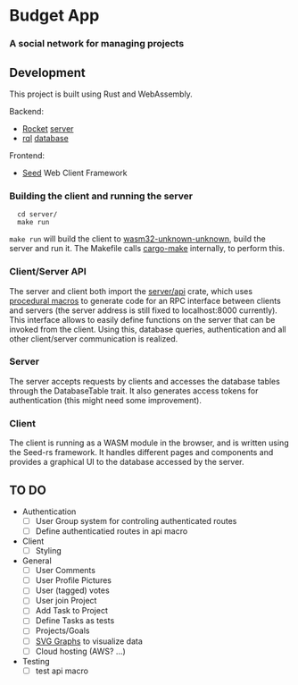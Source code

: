 # Budget App
### A social network for managing projects

## Development

This project is built using Rust and WebAssembly.

Backend:
- [Rocket](https://rocket.rs/) [server](server/)
- [rql](https://github.com/kaikalii/rql) [database](database/)

Frontend:
- [Seed](https://seed-rs.org/) Web Client Framework

### Building the client and running the server
```
  cd server/
  make run
```

`make run` will build the client to [wasm32-unknown-unknown](https://rustwasm.github.io/book/),
build the server and run it. The Makefile calls [cargo-make](https://github.com/sagiegurari/cargo-make)
internally, to perform this.

### Client/Server API
The server and client both import the [server/api](server/api) crate, which uses
[procedural macros](https://doc.rust-lang.org/reference/procedural-macros.html)
to generate code for an RPC interface between clients and servers (the server
address is still fixed to localhost:8000 currently). This interface allows to
easily define functions on the server that can be invoked from the client. Using
this, database queries, authentication and all other client/server communication
is realized.

### Server

The server accepts requests by clients and accesses the database tables
through the DatabaseTable trait. It also generates access tokens for
authentication (this might need some improvement).

### Client

The client is running as a WASM module in the browser, and is written using the
Seed-rs framework. It handles different pages and components and provides a
graphical UI to the database accessed by the server.

## TO DO

- Authentication
  - [ ] User Group system for controling authenticated routes
  - [ ] Define authenticatied routes in api macro
- Client
  - [ ] Styling
- General
  - [ ] User Comments
  - [ ] User Profile Pictures
  - [ ] User (tagged) votes 
  - [ ] User join Project
  - [ ] Add Task to Project
  - [ ] Define Tasks as tests
  - [ ] Projects/Goals
  - [ ] [SVG Graphs](https://cetra3.github.io/blog/drawing-svg-graphs-rust/) to visualize data
  - [ ] Cloud hosting (AWS? ...)
- Testing
  - [ ] test api macro
